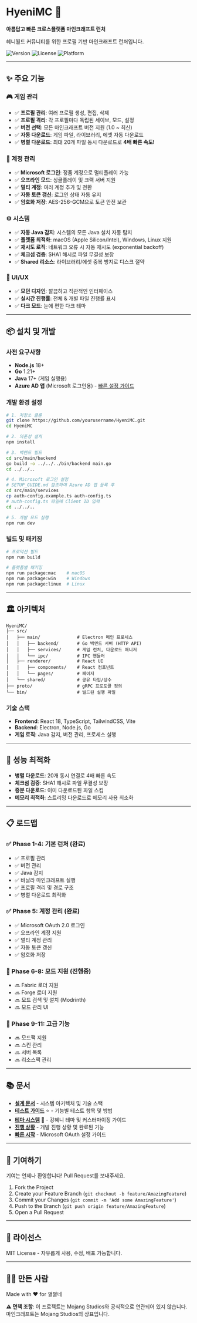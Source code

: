 # HyeniMC 🚀

**아름답고 빠른 크로스플랫폼 마인크래프트 런처**

혜니월드 커뮤니티를 위한 프로필 기반 마인크래프트 런처입니다.

![Version](https://img.shields.io/badge/version-0.1.0-blue)
![License](https://img.shields.io/badge/license-MIT-green)
![Platform](https://img.shields.io/badge/platform-Windows%20%7C%20macOS%20%7C%20Linux-lightgrey)

---

## ✨ 주요 기능

### 🎮 게임 관리
- ✅ **프로필 관리**: 여러 프로필 생성, 편집, 삭제
- ✅ **프로필 격리**: 각 프로필마다 독립된 세이브, 모드, 설정
- ✅ **버전 선택**: 모든 마인크래프트 버전 지원 (1.0 ~ 최신)
- ✅ **자동 다운로드**: 게임 파일, 라이브러리, 에셋 자동 다운로드
- ✅ **병렬 다운로드**: 최대 20개 파일 동시 다운로드로 **4배 빠른 속도!**

### 🔐 계정 관리
- ✅ **Microsoft 로그인**: 정품 계정으로 멀티플레이 가능
- ✅ **오프라인 모드**: 싱글플레이 및 크랙 서버 지원
- ✅ **멀티 계정**: 여러 계정 추가 및 전환
- ✅ **자동 토큰 갱신**: 로그인 상태 자동 유지
- ✅ **암호화 저장**: AES-256-GCM으로 토큰 안전 보관

### ⚙️ 시스템
- ✅ **자동 Java 감지**: 시스템의 모든 Java 설치 자동 탐지
- ✅ **플랫폼 최적화**: macOS (Apple Silicon/Intel), Windows, Linux 지원
- ✅ **재시도 로직**: 네트워크 오류 시 자동 재시도 (exponential backoff)
- ✅ **체크섬 검증**: SHA1 해시로 파일 무결성 보장
- ✅ **Shared 리소스**: 라이브러리/에셋 중복 방지로 디스크 절약

### 🎨 UI/UX
- ✅ **모던 디자인**: 깔끔하고 직관적인 인터페이스
- ✅ **실시간 진행률**: 전체 & 개별 파일 진행률 표시
- ✅ **다크 모드**: 눈에 편한 다크 테마

---

## 📦 설치 및 개발

### 사전 요구사항
- **Node.js** 18+
- **Go** 1.21+
- **Java** 17+ (게임 실행용)
- **Azure AD 앱** (Microsoft 로그인용) - [빠른 설정 가이드](./QUICKSTART.md)

### 개발 환경 설정

```bash
# 1. 저장소 클론
git clone https://github.com/yourusername/HyeniMC.git
cd HyeniMC

# 2. 의존성 설치
npm install

# 3. 백엔드 빌드
cd src/main/backend
go build -o ../../../bin/backend main.go
cd ../../..

# 4. Microsoft 로그인 설정
# SETUP_GUIDE.md 참조하여 Azure AD 앱 등록 후
cd src/main/services
cp auth-config.example.ts auth-config.ts
# auth-config.ts 파일에 Client ID 입력
cd ../../..

# 5. 개발 모드 실행
npm run dev
```

### 빌드 및 패키징

```bash
# 프로덕션 빌드
npm run build

# 플랫폼별 패키징
npm run package:mac    # macOS
npm run package:win    # Windows
npm run package:linux  # Linux
```

---

## 🏛️ 아키텍처

```
HyeniMC/
├── src/
│   ├── main/              # Electron 메인 프로세스
│   │   ├── backend/       # Go 백엔드 서버 (HTTP API)
│   │   ├── services/      # 게임 런처, 다운로드 매니저
│   │   └── ipc/           # IPC 핸들러
│   ├── renderer/          # React UI
│   │   ├── components/    # React 컴포넌트
│   │   └── pages/         # 페이지
│   └── shared/            # 공유 타입/상수
├── proto/                 # gRPC 프로토콜 정의
└── bin/                   # 빌드된 실행 파일
```

### 기술 스택
- **Frontend**: React 18, TypeScript, TailwindCSS, Vite
- **Backend**: Electron, Node.js, Go
- **게임 로직**: Java 감지, 버전 관리, 프로세스 실행

---

## 🚀 성능 최적화

- **병렬 다운로드**: 20개 동시 연결로 4배 빠른 속도
- **체크섬 검증**: SHA1 해시로 파일 무결성 보장
- **증분 다운로드**: 이미 다운로드된 파일 스킵
- **메모리 최적화**: 스트리밍 다운로드로 메모리 사용 최소화

---

## 📋 로드맵

### ✅ Phase 1-4: 기본 런처 (완료)
- ✅ 프로필 관리
- ✅ 버전 관리
- ✅ Java 감지
- ✅ 바닐라 마인크래프트 실행
- ✅ 프로필 격리 및 경로 구조
- ✅ 병렬 다운로드 최적화

### ✅ Phase 5: 계정 관리 (완료)
- ✅ Microsoft OAuth 2.0 로그인
- ✅ 오프라인 계정 지원
- ✅ 멀티 계정 관리
- ✅ 자동 토큰 갱신
- ✅ 암호화 저장

### 🚧 Phase 6-8: 모드 지원 (진행중)
- 🔜 Fabric 로더 지원
- 🔜 Forge 로더 지원
- 🔜 모드 검색 및 설치 (Modrinth)
- 🔜 모드 관리 UI

### 📝 Phase 9-11: 고급 기능
- 🔜 모드팩 지원
- 🔜 스킨 관리
- 🔜 서버 목록
- 🔜 리소스팩 관리

---

## 📚 문서

- **[설계 문서](./DESIGN.md)** - 시스템 아키텍처 및 기술 스택
- **[테스트 가이드](./TESTING.md)** ⭐ - 기능별 테스트 항목 및 방법
- **[테마 시스템](./THEME_SYSTEM.md)** 🎨 - 강혜니 테마 및 커스터마이징 가이드
- **[진행 상황](./PROGRESS.md)** - 개발 진행 상황 및 완료된 기능
- **[빠른 시작](./QUICKSTART.md)** - Microsoft OAuth 설정 가이드

---

## 🤝 기여하기

기여는 언제나 환영합니다! Pull Request를 보내주세요.

1. Fork the Project
2. Create your Feature Branch (`git checkout -b feature/AmazingFeature`)
3. Commit your Changes (`git commit -m 'Add some AmazingFeature'`)
4. Push to the Branch (`git push origin feature/AmazingFeature`)
5. Open a Pull Request

---

## 📄 라이선스

MIT License - 자유롭게 사용, 수정, 배포 가능합니다.

---

## 👨‍💻 만든 사람

Made with ❤️ for 껄껄네

**⚠️ 면책 조항**: 이 프로젝트는 Mojang Studios와 공식적으로 연관되어 있지 않습니다. 마인크래프트는 Mojang Studios의 상표입니다.
